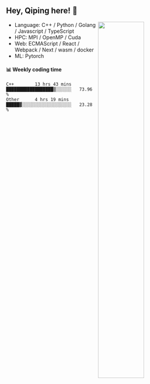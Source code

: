 

## Hey, Qiping here! :wave:

[<img align="right" width="50%" src="https://github-readme-stats.vercel.app/api?username=ppppqp&theme=dark&show_icons=true">](https://metrics.lecoq.io/ppppqp?template=classic)



-   Language: C++ / Python / Golang / Javascript / TypeScript
-   HPC: MPI / OpenMP / Cuda
-   Web: ECMAScript / React / Webpack / Next / wasm / docker
-   ML: Pytorch



#### :bar_chart: Weekly coding time

<!--START_SECTION:waka-->

```text
C++        13 hrs 43 mins  ██████████████████▒░░░░░░   73.96 %
Other      4 hrs 19 mins   █████▓░░░░░░░░░░░░░░░░░░░   23.28 %
```

<!--END_SECTION:waka-->
